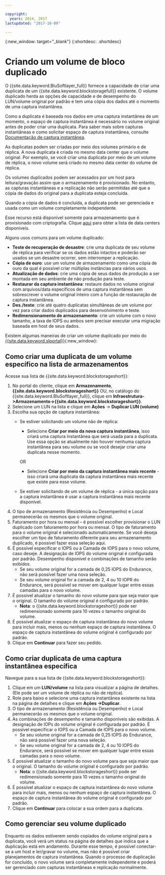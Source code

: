 ```yaml
---

copyright:
  years: 2014, 2017
lastupdated: "2017-10-09"

---
```

{:new_window: target="_blank"}
{:shortdesc: .shortdesc}

# Criando um volume de bloco duplicado

O {{site.data.keyword.BluSoftlayer_full}} fornece a capacidade de criar uma duplicata de um
{{site.data.keyword.blockstoragefull}} existente. O volume duplicado herda as opções de capacidade e de desempenho do LUN/volume original por padrão e tem uma cópia dos dados até o momento de uma captura instantânea.   

Como a duplicata é baseada nos dados em uma captura instantânea de um momento, o espaço de captura instantânea é necessário no volume original antes de poder criar uma duplicata.  Para saber mais sobre capturas
instantâneas e como solicitar espaço de captura instantânea, consulte [Documentação
de captura instantânea](snapshots.html).

As duplicatas podem ser criadas por meio dos volumes primário e de réplica. A nova duplicata é criada no mesmo data center que o volume original.  Por exemplo, se você criar uma duplicata por
meio de um volume de réplica, o novo volume será criado no mesmo data center do volume de réplica.    

Os volumes duplicados podem ser acessados por um host para leitura/gravação assim que o armazenamento
é provisionado. No entanto, as capturas instantâneas e a replicação não serão permitidas até que a cópia de dados do original para a duplicata esteja concluída. 

Quando a cópia de dados é concluída, a duplicata pode ser gerenciada e usada como um volume completamente independente. 

Esse recurso está disponível somente para armazenamento que é provisionado com criptografia. Clique [aqui](new-ibm-block-and-file-storage-location-and-features.html) para obter a lista de data centers disponíveis. 

Alguns usos comuns para um volume duplicado:
- **Teste de recuperação de desastre**: crie uma duplicata de seu volume de réplica para verificar se os dados estão intactos e poderão ser usados se um desastre ocorrer, sem interromper a replicação. 
- **Cópia de ouro**: use um volume de armazenamento como uma cópia de ouro da qual é
possível criar múltiplas instâncias para vários usos. 
- **Atualização de dados**: crie uma cópia de seus dados de produção a ser montada em
seu ambiente de não produção para teste. 
- **Restaurar da captura instantânea**: restaure dados no volume original com arquivos/data específicos de uma captura instantânea sem sobrescrever o volume original inteiro com a função de restauração de captura instantânea. 
- **Des./teste**: crie até quatro duplicatas simultâneas de um volume por vez para criar dados duplicados para desenvolvimento e teste. 
- **Redimensionamento de armazenamento**: crie um volume com o novo tamanho, a taxa de IOPS ou ambos sem precisar executar uma migração baseada em host de seus dados.  
	

Existem algumas maneiras de criar um volume duplicado por meio do [{{site.data.keyword.slportal}}](https://control.softlayer.com/){:new_window}: 

## Como criar uma duplicata de um volume específico na lista de armazenamentos

Acesse sua lista de {{site.data.keyword.blockstorageshort}}:

1. No portal do cliente, clique em **Armazenamento**, **{{site.data.keyword.blockstorageshort}}** OU, no catálogo do {{site.data.keyword.BluSoftlayer_full}}, clique em **Infraestrutura->Armazenamento->{{site.data.keyword.blockstorageshort}}**. 
2. Selecione um LUN na lista e clique em **Ações** -> **Duplicar LUN
(volume)** 
3. Escolha sua opção de captura instantânea: 
    - Se estiver solicitando um volume não de réplica:
      - Selecione **Criar por meio da nova captura instantânea**, isso criará uma captura instantânea que será usada para a duplicata. Use essa opção se atualmente não houver nenhuma captura instantânea para seu volume ou se você desejar criar uma duplicata nesse momento.
    
      OR 
      - Selecione **Criar por meio da captura instantânea mais recente** - isso criará uma duplicata da captura instantânea mais recente que existe para esse volume. 
    - Se estiver solicitando de um volume de réplica - a única opção para a captura instantânea é usar a
captura instantânea mais recente disponível. 
4. O tipo de armazenamento (Resistência ou Desempenho) e Local permanecerão os mesmos que o volume original.
5. Faturamento por hora ou mensal – é possível escolher provisionar o LUN duplicado com faturamento por hora ou mensal.  O tipo de faturamento para o volume original é selecionado automaticamente. Se você deseja escolher um tipo de faturamento diferente para seu armazenamento duplicado, é possível fazer essa seleção aqui. 
5. É possível especificar o IOPS ou a Camada de IOPS para o novo volume, caso deseje. A designação de IOPS do volume original é configurada por padrão. Desempenho disponível e combinações de tamanho serão exibidos.
    - Se seu volume original for a camada de 0,25 IOPS do Endurance, não será possível fazer uma nova seleção. 
    - Se seu volume original for a camada de 2, 4 ou 10 IOPR do Endurance, será possível se mover em qualquer lugar entre essas camadas para o novo volume. 
6. É possível atualizar o tamanho do novo volume para que seja maior que o original. O tamanho do volume original é configurado por padrão. 
    - **Nota**: o {{site.data.keyword.blockstorageshort}} pode ser redimensionado somente para 10 vezes o tamanho original do volume. 
7. É possível atualizar o espaço de captura instantânea do novo volume para incluir mais, menos ou nenhum espaço de captura instantânea. O espaço de captura instantânea do volume original é configurado por padrão. 
8. Clique em **Continuar** para fazer seu pedido. 



## Como criar duplicata de uma captura instantânea específica

Navegue para a sua lista de {{site.data.keyword.blockstorageshort}}:

1. Clique em um **LUN/volume** na lista para visualizar a página de detalhes. (Ele
pode ser um volume de réplica ou não de réplica). 
2. Role para baixo e selecione uma captura instantânea existente na lista na página de detalhes e
clique em **Ações ->Duplicar**.   
3. O tipo de armazenamento (Resistência ou Desempenho) e Local permanecerão os mesmos que o volume original. 
4. As combinações de desempenho e tamanho disponíveis são exibidas. A designação de IOPs do volume original é configurada por padrão. É possível especificar o IOPS ou a Camada de IOPS para o novo volume. 
    - Se seu volume original for a camada de 0,25 IOPS do Endurance, não será possível fazer uma nova seleção. 
    - Se seu volume original for a camada de 2, 4 ou 10 IOPS do Endurance, será possível se mover em qualquer lugar entre essas camadas para o novo volume. 
5. É possível atualizar o tamanho do novo volume para que seja maior que o original. O tamanho do volume original é configurado por padrão. 
    - **Nota**: o {{site.data.keyword.blockstorageshort}} pode ser redimensionado somente para 10 vezes o tamanho original do volume. 
6. É possível atualizar o espaço de captura instantânea do novo volume para incluir mais, menos ou nenhum espaço de captura instantânea. O espaço de captura instantânea do volume original é configurado por padrão. 
7. Clique em **Continuar** para colocar a sua ordem para a duplicata. 


## Como gerenciar seu volume duplicado

Enquanto os dados estiverem sendo copiados do volume original para a duplicata, você verá um status na página de detalhes que indica que a duplicação está em andamento. Durante esse tempo, é possível conectar-se a um host e ler/gravar no volume, mas não é possível criar planejamentos de captura instantânea. Quando o processo de duplicação for concluído, o novo volume será completamente independente e poderá ser gerenciado com capturas instantâneas e replicação normalmente. 
